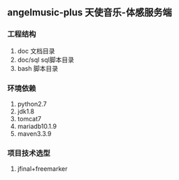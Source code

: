 ## angelmusic-plus 天使音乐-体感服务端

### 工程结构
1. doc 文档目录
2. doc/sql sql脚本目录
2. bash 脚本目录

### 环境依赖
1. python2.7
2. jdk1.8
3. tomcat7
4. mariadb10.1.9
5. maven3.3.9


### 项目技术选型
1. jfinal+freemarker